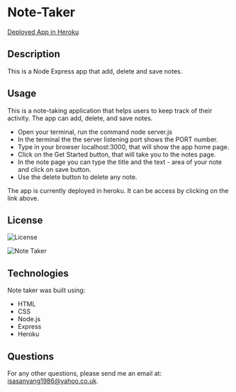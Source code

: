 # Note-Taker

[Deployed App in Heroku](https://secret-meadow-33926.herokuapp.com/)

## Description
This is a Node Express app that add, delete and save notes.

## Usage
This is a note-taking application that helps users to keep track of their activity. The app can add,  delete, and save notes.

- Open your terminal, run the command node server.js
- In the terminal the the server listening port shows the PORT number.
- Type in your browser localhost:3000, that will show the app home page.
- Click on the Get Started button, that will take you to the notes page.
- In the note page you can type the title and the text - area of your note and click on save button. 
- Use the delete button to delete any note.

The app is currently deployed in heroku. It can be access by clicking on the link above.
## License
![License](https://img.shields.io/badge/License-MIT-blue.svg "License Badge")

![Note Taker](images/notetaker.gif )

## Technologies 
Note taker was built using:
- HTML
- CSS
- Node.js
- Express
- Heroku

## Questions
For any other questions, please send me an email at: isasanyang1986@yahoo.co.uk.
